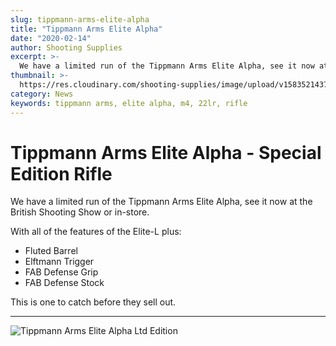```yaml
---
slug: tippmann-arms-elite-alpha
title: "Tippmann Arms Elite Alpha"
date: "2020-02-14"
author: Shooting Supplies
excerpt: >-
  We have a limited run of the Tippmann Arms Elite Alpha, see it now at the British Shooting Show or in-store.
thumbnail: >-
  https://res.cloudinary.com/shooting-supplies/image/upload/v1583521437/guns/Tippmann-Arms-Elite-Alpha.jpg
category: News
keywords: tippmann arms, elite alpha, m4, 22lr, rifle
---
```


# **Tippmann Arms Elite Alpha - Special Edition Rifle**

We have a limited run of the Tippmann Arms Elite Alpha, see it now at the British Shooting Show or in-store.

With all of the features of the Elite-L plus:

- Fluted Barrel
- Elftmann Trigger
- FAB Defense Grip
- FAB Defense Stock

This is one to catch before they sell out.

****

![Tippmann Arms Elite Alpha Ltd Edition](https://res.cloudinary.com/shooting-supplies/image/upload/v1583521437/guns/Tippmann-Arms-Elite-Alpha.jpg)
